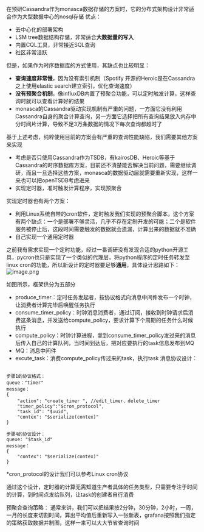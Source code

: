 在预研Cassandra作为monasca数据存储的方案时，它的分布式架构设计非常适合作为大型数据中心的nosql存储
优点：
* 去中心化的部署架构
* LSM tree数据结构存储，非常适合**大数据量的写入**
* 内置CQL工具，非常接近SQL查询
* 社区非常活跃

但是，如果作为时序数据库的方式使用，其缺点也比较明显：
* **查询速度非常慢**，因为没有索引机制（Spotify 开源的Heroic是在Cassandra之上使用elastic search建立索引，优化查询速度）
* **没有预聚合机制**，像influxDB内置了预聚合功能，可以定时触发计算，这样查询时就可以查看计算好的结果
* monasca的Cassandra驱动实现机制有严重的问题，一方面它没有利用Cassandra自身的聚合计算查询，另一方面它选择把所有查询结果放入内存中分时间片计算，导致不足3万条数据的情况下每次查询都超时了
 
基于上述考虑，纯粹使用目前的方案会有严重的查询性能缺陷，我们需要其他方案来实现
* 考虑是否只使用Cassandra作为TSDB，有kairosDB、Heroic等基于Cassandra的时序数据库方案，目前还不清楚能否解决当前问题，需要继续调研，而且一旦选择这些方案，monasca的数据驱动层就需要重新实现，这样一来也可以把openTSDB考虑进来
* 实现定时器，准时触发计算程序，实现预聚合
 
实现定时器也有两个方案：
* 利用Linux系统自带的cron软件，定时触发我们实现的预聚合脚本，这个方案有两个缺点：一个是部署不够灵活，几乎不存在定制开发的可能；二个是软件服务被停止后，这段时间需要触发的数据就会遗漏，计算出来的数据就不准确
* 自己实现一个通用定时器

之前我有需求实现一个定时功能，经过一番调研没有发现合适的python开源工具，pycron也只是实现了一个类似的代理层，将python程序的定时任务转发至linux cron的功能，所以新设计的定时器要足够**通用**，具体设计思路如下：
![image.png](https://github.com/jwongzblog/myblog/blob/master/image/cassandra-join.png)

如图所示，框架供分为五部分
* produce_timer：定时任务发起者，按协议格式向消息中间件发布一个时钟，让消费者计算完毕后唤醒任务执行
* consume_timer_policy：时钟消息消费者，通过订阅，接收到时钟请求后消费这条消息，并发送给compute_policy，要求计算下个周期的任务什么时候执行
* compute_policy：时钟计算进程，拿到consume_timer_policy发过来的消息后传入自己的计算队列，当时间到达后，把对应要执行的task信息发布到MQ
* MQ：消息中间件
* excute_task：消费compute_policy传过来的task，执行task
消息协议设计：
```

步骤1的协议格式：
queue："timer"
message：
{
    "action": "create_timer ", //edit_timer、delete_timer
    "timer_policy":"$cron_protocol",
    "task_id": "$uuid",
    "contex": "$serialize(contex)"
}
 
步骤4的协议设计：
queue: "$task_id"
message：
{
    "contex": "$serialize(contex)"
}
```
*cron_protocol的设计我们可以参考Linux cron协议

通过这个设计，定时器的计算无需知道生产者具体的任务类型，只需要专注于时间的计算，到时间点发给队列，让task的创建者自行消费


预聚合查询策略：
通常来讲，我们可以把结果按2分钟，30分钟，2小时，一周，一月的长度来切割时间，算出平均值后重新写入一张新表，grafana按照我们指定的策略获取数据并制图，这样一来可以大大节省查询时间
